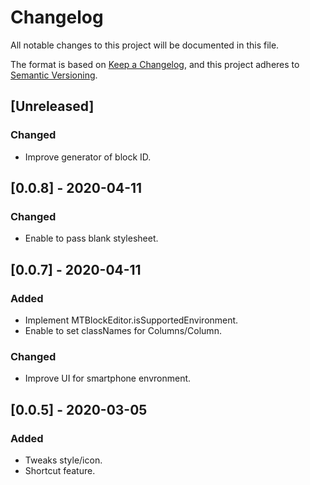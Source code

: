# Changelog
All notable changes to this project will be documented in this file.

The format is based on [Keep a Changelog](https://keepachangelog.com/en/1.0.0/),
and this project adheres to [Semantic Versioning](https://semver.org/spec/v2.0.0.html).

## [Unreleased]

### Changed

* Improve generator of block ID.

## [0.0.8] - 2020-04-11

### Changed

* Enable to pass blank stylesheet.

## [0.0.7] - 2020-04-11

### Added

* Implement MTBlockEditor.isSupportedEnvironment.
* Enable to set classNames for Columns/Column.

### Changed

* Improve UI for smartphone envronment.

## [0.0.5] - 2020-03-05

### Added

* Tweaks style/icon.
* Shortcut feature.
